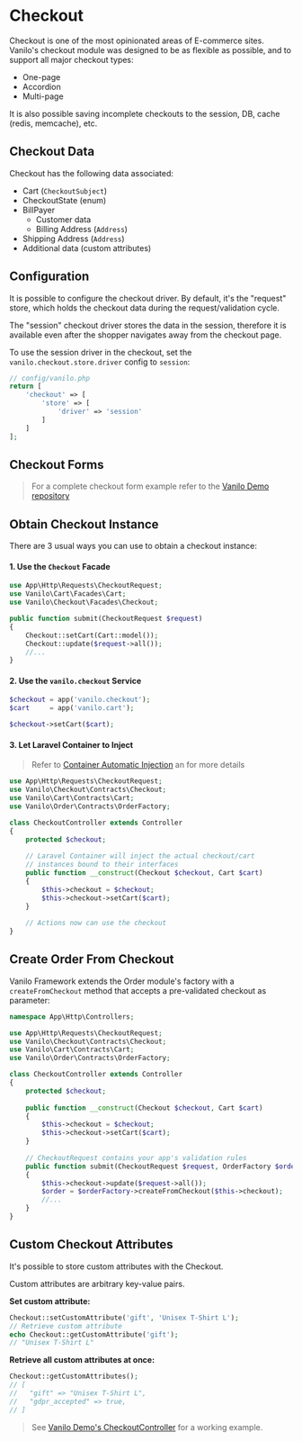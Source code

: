 # Checkout

Checkout is one of the most opinionated areas of E-commerce sites. Vanilo's
checkout module was designed to be as flexible as possible, and to support all major checkout types:

- One-page
- Accordion
- Multi-page

It is also possible saving incomplete checkouts to the session, DB, cache (redis, memcache), etc.

## Checkout Data

Checkout has the following data associated:

- Cart (`CheckoutSubject`)
- CheckoutState (enum)
- BillPayer
    - Customer data
    - Billing Address (`Address`)
- Shipping Address (`Address`)
- Additional data (custom attributes)

## Configuration

It is possible to configure the checkout driver. By default, it's the "request" store, which holds the checkout data
during the request/validation cycle.

The "session" checkout driver stores the data in the session, therefore it is available even after the shopper
navigates away from the checkout page.

To use the session driver in the checkout, set the `vanilo.checkout.store.driver` config to `session`:

```php
// config/vanilo.php
return [
    'checkout' => [
        'store' => [
            'driver' => 'session'
        ]
    ]
];
```

## Checkout Forms

> For a complete checkout form example refer to the [Vanilo Demo repository](https://github.com/vanilophp/demo/tree/master/resources/views/checkout)

## Obtain Checkout Instance

There are 3 usual ways you can use to obtain a checkout instance:

#### 1. Use the `Checkout` Facade

```php
use App\Http\Requests\CheckoutRequest;
use Vanilo\Cart\Facades\Cart;
use Vanilo\Checkout\Facades\Checkout;

public function submit(CheckoutRequest $request)
{
    Checkout::setCart(Cart::model());
    Checkout::update($request->all());
    //...
}
```

#### 2. Use the `vanilo.checkout` Service

```php
$checkout = app('vanilo.checkout');
$cart     = app('vanilo.cart');

$checkout->setCart($cart);
```

#### 3. Let Laravel Container to Inject

> Refer to
> [Container Automatic Injection](https://laravel.com/docs/10.x/container#automatic-injection)
> an for more details

```php
use App\Http\Requests\CheckoutRequest;
use Vanilo\Checkout\Contracts\Checkout;
use Vanilo\Cart\Contracts\Cart;
use Vanilo\Order\Contracts\OrderFactory;

class CheckoutController extends Controller
{
    protected $checkout;
    
    // Laravel Container will inject the actual checkout/cart
    // instances bound to their interfaces
    public function __construct(Checkout $checkout, Cart $cart)
    {
        $this->checkout = $checkout;
        $this->checkout->setCart($cart);
    }
    
    // Actions now can use the checkout
}
```

## Create Order From Checkout

Vanilo Framework extends the Order module's factory with a `createFromCheckout`
method that accepts a pre-validated checkout as parameter:

```php
namespace App\Http\Controllers;

use App\Http\Requests\CheckoutRequest;
use Vanilo\Checkout\Contracts\Checkout;
use Vanilo\Cart\Contracts\Cart;
use Vanilo\Order\Contracts\OrderFactory;

class CheckoutController extends Controller
{
    protected $checkout;
    
    public function __construct(Checkout $checkout, Cart $cart)
    {
        $this->checkout = $checkout;
        $this->checkout->setCart($cart);
    }
    
    // CheckoutRequest contains your app's validation rules
    public function submit(CheckoutRequest $request, OrderFactory $orderFactory)
    {
        $this->checkout->update($request->all());
        $order = $orderFactory->createFromCheckout($this->checkout);
        //...        
    }
}
```

## Custom Checkout Attributes

It's possible to store custom attributes with the Checkout.

Custom attributes are arbitrary key-value pairs.

**Set custom attribute:**

```php
Checkout::setCustomAttribute('gift', 'Unisex T-Shirt L');
// Retrieve custom attribute
echo Checkout::getCustomAttribute('gift');
// "Unisex T-Shirt L"
```

**Retrieve all custom attributes at once:**

```php
Checkout::getCustomAttributes();
// [
//   "gift" => "Unisex T-Shirt L",
//   "gdpr_accepted" => true,
// ]
```

> See
> [Vanilo Demo's CheckoutController](https://github.com/vanilophp/demo/blob/master/app/Http/Controllers/CheckoutController.php)
> for a working example.
